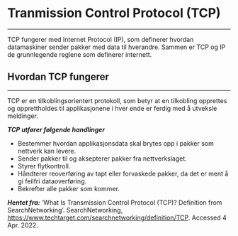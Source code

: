 # Tranmission Control Protocol (TCP)
___

TCP fungerer med Internet Protocol (IP), som definerer hvordan datamaskiner sender pakker
med data til hverandre. Sammen er TCP og IP de grunnlegende reglene som definerer internett.

## Hvordan TCP fungerer
___

TCP er en tilkoblingsorientert protokoll, som betyr at en tilkobling opprettes og opprettholdes
til applikasjonene i hver ende er ferdig med å utveksle meldinger.

***TCP utfører følgende handlinger***

* Bestemmer hvordan applikasjonsdata skal brytes opp i pakker som nettverk kan levere.
* Sender pakker til og aksepterer pakker fra nettverkslaget.
* Styrer flytkontroll.
* Håndterer reoverføring av tapt eller forvaskede pakker, da det er ment å gi feilfri dataoverføring.
* Bekrefter alle pakker som kommer.

***Hentet fra:***
‘What Is Transmission Control Protocol (TCP)? Definition from SearchNetworking’. SearchNetworking, https://www.techtarget.com/searchnetworking/definition/TCP. Accessed 4 Apr. 2022.